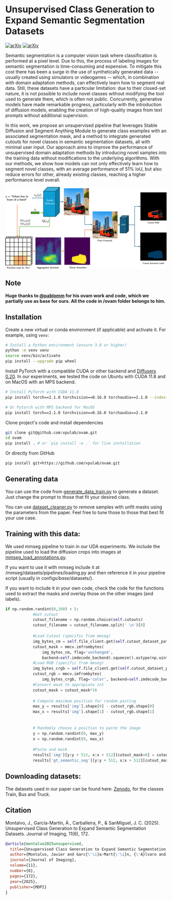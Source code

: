 # Unsupervised Class Generation to Expand Semantic Segmentation Datasets

[![arXiv](https://img.shields.io/badge/arXiv-2501.02264-b31b1b.svg)](https://arxiv.org/abs/2501.02264)
[![arXiv](https://img.shields.io/badge/MDPI-jimaging.11060172-1d4038.svg)](https://doi.org/10.3390/jimaging11060172)


Semantic segmentation is a computer vision task where classification is performed at a pixel level. Due to this, the process of labeling images for semantic segmentation is time-consuming and expensive. To mitigate this cost there has been a surge in the use of synthetically generated data -- usually created using simulators or videogames -- which, in combination with domain adaptation methods, can effectively learn how to segment real data. Still, these datasets have a particular limitation: due to their closed-set nature, it is not possible to include novel classes without modifying the tool used to generate them, which is often not public. Concurrently, generative models have made remarkable progress, particularly with the introduction of diffusion models, enabling the creation of high-quality images from text prompts without additional supervision.

In this work, we propose an unsupervised pipeline that leverages Stable Diffusion and Segment Anything Module to generate class examples with an associated segmentation mask, and a method to integrate generated cutouts for novel classes in semantic segmentation datasets, all with minimal user input. Our approach aims to improve the performance of unsupervised domain adaptation methods by introducing novel samples into the training data without modifications to the underlying algorithms. With our methods, we show how models can not only effectively learn how to segment novel classes, with an average performance of 51% IoU, but also reduce errors for other, already existing classes, reaching a higher performance level overall.

<img src="figures/creation_pipeline.png" style="background-color: #FAF9F6;" alt="Alt text">

## Note
**Huge thanks to [@pablomm](https://github.com/pablomm) for his ovam work and code, which we partially use as base for ours. All the code in /ovam folder belongs to him.**

## Installation
Create a new virtual or conda environment (if applicable) and activate it. For example, using `venv`:

```bash
# Install a Python environment (ensure 3.8 or higher)
python -m venv venv
source venv/bin/activate
pip install --upgrade pip wheel
```

Install PyTorch with a compatible CUDA or other backend and [Diffusers 0.20](https://pypi.org/project/diffusers/0.20.2/). In our experiments, we tested the code on Ubuntu with CUDA 11.8 and on MacOS with an MPS backend.

```bash
# Install PyTorch with CUDA 11.8
pip install torch==2.1.0 torchvision==0.16.0 torchaudio==2.1.0 --index-url https://download.pytorch.org/whl/cu118
```

```bash
# Or Pytorch with MPS backend for MacOS
pip install torch==2.1.0 torchvision==0.16.0 torchaudio==2.1.0
```

Clone project's code and install dependencies

```bash
git clone git@github.com:vpulab/ovam.git
cd ovam
pip install . # or `pip install -e .` for live installation
```

Or directly from GitHub

```bash
pip install git+https://github.com/vpulab/ovam.git
```

## Generating data

You can use the code from [generate_data_train.py](generate_data_train.py) to generate a dataset. Just change the prompt to those that fit your desired class.

You can use [dataset_cleaner.py](dataset_cleaner.py) to remove samples with unfit masks using the parameters from the paper. Feel free to tune those to those that best fit your use case.

## Training with this data:

We used mmseg pipeline to train in our UDA experiments. We include the pipeline used to load the diffusion crops into images at [mmseg_load_annotations.py](mmseg_load_annotations.py).

If you want to use it with mmseg include it at /mmseg/datasets/pipelines/loading.py and then reference it in your pipeline script (usually in configs/_base_/datasets/).

If you want to include it in your own code, check the code for the functions used to extract the masks and overlay those on the other images (and labels).
```python
if np.random.randint(0,100) < 5:
            #Get cutout
            cutout_filename = np.random.choice(self.cutouts)
            cutout_filename = cutout_filename.split(' \n')[0]

            #Load Cutout (specific from mmseg)
            img_bytes_cm = self.file_client.get(self.cutout_dataset_path+'ss/'+cutout_filename)
            cutout_mask = mmcv.imfrombytes(
                img_bytes_cm, flag='unchanged',
                backend=self.imdecode_backend).squeeze().astype(np.uint8)
            #Load RGB (specific from mmseg)
            img_bytes_crgb = self.file_client.get(self.cutout_dataset_path+'rgb/'+cutout_filename)
            cutout_rgb = mmcv.imfrombytes(
                img_bytes_crgb, flag='color', backend=self.imdecode_backend)
            #Convert mask to appropiate int
            cutout_mask = cutout_mask*16

            # Compute maximum position for random pasting
            max_y = results['img'].shape[0] - cutout_rgb.shape[0]
            max_x = results['img'].shape[1] - cutout_rgb.shape[1]


            # Randomly choose a position to paste the image
            y = np.random.randint(0, max_y)
            x = np.random.randint(0, max_x)

            #Paste and mask
            results['img'][y:y + 512, x:x + 512][cutout_mask>0] = cutout_rgb[cutout_mask>0]
            results['gt_semantic_seg'][y:y + 512, x:x + 512][cutout_mask>0] = cutout_mask[cutout_mask>0]
```

## Downloading datasets:

The datasets used in our paper can be found here: [Zenodo](https://doi.org/10.5281/zenodo.17117206), for the classes Train, Bus and Truck.

## Citation

Montalvo, J., García-Martín, Á., Carballeira, P., & SanMiguel, J. C. (2025). Unsupervised Class Generation to Expand Semantic Segmentation Datasets. Journal of Imaging, 11(6), 172.

```bibtex
@article{montalvo2025unsupervised,
  title={Unsupervised Class Generation to Expand Semantic Segmentation Datasets},
  author={Montalvo, Javier and Garc{\'\i}a-Mart{\'\i}n, {\'A}lvaro and Carballeira, Pablo and SanMiguel, Juan C},
  journal={Journal of Imaging},
  volume={11},
  number={6},
  pages={172},
  year={2025},
  publisher={MDPI}
}
```


